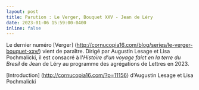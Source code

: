 ```yaml
---
layout: post
title: Parution : Le Verger, Bouquet XXV - Jean de Léry
date: 2023-01-06 15:59:00-0400
inline: false
---
```


Le dernier numéro [Verger] (http://cornucopia16.com/blog/series/le-verger-bouquet-xxv/) vient de paraître. Dirigé par Augustin Lesage et Lisa Pochmalicki, il est consacré à l'_Histoire d'un voyage faict en la terre du Bresil_ de Jean de Léry au programme des agrégations de Lettres en 2023.

[Introduction] (http://cornucopia16.com/?p=11156) d'Augustin Lesage et Lisa Pochmalicki
